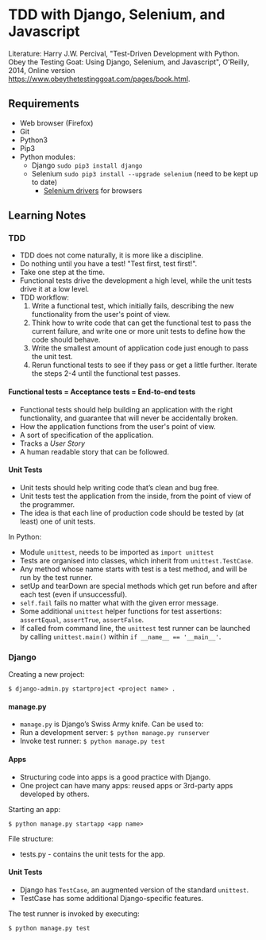 # TDD with Django, Selenium, and Javascript

Literature: Harry J.W. Percival, "Test-Driven Development with Python. Obey the Testing Goat: Using Django, Selenium, and Javascript", O'Reilly, 2014, Online version https://www.obeythetestinggoat.com/pages/book.html.

## Requirements
* Web browser (Firefox)
* Git
* Python3
* Pip3
* Python modules:
   * Django ```sudo pip3 install django```
   * Selenium ```sudo pip3 install --upgrade selenium``` (need to be kept up to date)
       * [Selenium drivers](https://github.com/SeleniumHQ/selenium/blob/master/py/docs/source/index.rst) for browsers


## Learning Notes

### TDD
* TDD does not come naturally, it is more like a discipline.
* Do nothing until you have a test! "Test first, test first!".
* Take one step at the time.
* Functional tests drive the development a high level, while the unit tests drive it at a low level.
* TDD workflow:
    1. Write a functional test, which initially fails, describing the new functionality from the user's point of view.
    2. Think how to write code that can get the functional test to pass the current failure,
    and write one or more unit tests to define how the code should behave.
    3. Write the smallest amount of application code just enough to pass the unit test.
    4. Rerun functional tests to see if they pass or get a little further. Iterate the steps 2-4 until the functional test passes.

#### Functional tests = Acceptance tests = End-to-end tests
* Functional tests should help building an application with the right functionality, and guarantee that will never be accidentally broken.
* How the application functions from the user's point of view.
* A sort of specification of the application.
* Tracks a *User Story*
* A human readable story that can be followed.

#### Unit Tests
* Unit tests should help writing code that’s clean and bug free.
* Unit tests test the application from the inside, from the point of view of the programmer.
* ​The idea is that each line of production code should be tested by (at least) one of unit tests.

In Python:
* Module `unittest`, needs to be imported as `import unittest`
* Tests are organised into classes, which inherit from `unittest.TestCase`.
* Any method whose name starts with test is a test method, and will be run by the test runner.
* setUp and tearDown are special methods which get run before and after each test (even if unsuccessful).
* `self.fail` fails no matter what with the given error message.
* Some additional `unittest` helper functions for test assertions: `assertEqual`, `assertTrue`, `assertFalse`.
* If called from command line, the `unittest` test runner can be launched by calling `unittest.main()` within `if __name__ == '__main__'`.

### Django
Creating a new project:
```
$ django-admin.py startproject <project name> .
```

#### manage.py
* `manage.py` is Django’s Swiss Army knife.
Can be used to:
* Run a development server: ```$ python manage.py runserver```
* Invoke test runner: ```$ python manage.py test```

#### Apps
* Structuring code into apps is a good practice with Django.
* One project can have many apps: reused apps or 3rd-party apps developed by others.

Starting an app:
```
$ python manage.py startapp <app name>
```

File structure:
* tests.py - contains the unit tests for the app.

#### Unit Tests
* Django has `TestCase`, an augmented version of the standard `unittest`.
* TestCase has some additional Django-specific features.

The test runner is invoked by executing:
```
$ python manage.py test
```